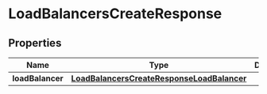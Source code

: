 

# LoadBalancersCreateResponse


## Properties

| Name | Type | Description | Notes |
|------------ | ------------- | ------------- | -------------|
|**loadBalancer** | [**LoadBalancersCreateResponseLoadBalancer**](LoadBalancersCreateResponseLoadBalancer.md) |  |  [optional] |



